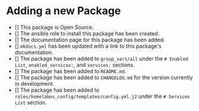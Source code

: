 # Adding a new Package

- [] This package is Open Source.
- [] The ansible role to install this package has been created.
- [] The documentation page for this package has been added.
- [] `mkdocs.yml` has been updated with a link to this package's documentation.
- [] The package has been added to `group_vars/all` under the `# Enabled List`, `enabled_services:`, and `services:` sections.
- [] The package has been added to `README.md`.
- [] The package has been added to `CHANGELOG.md` for the version currently in development.
- [] The package has been added to `roles/homelabos_config/templates/config.yml.j2` under the `# Services List` section.
